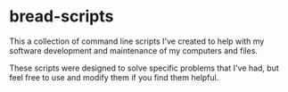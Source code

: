 # bread-scripts

This a collection of command line scripts I've created to help with my software
development and maintenance of my computers and files.

These scripts were designed to solve specific problems that I've had, but feel
free to use and modify them if you find them helpful.